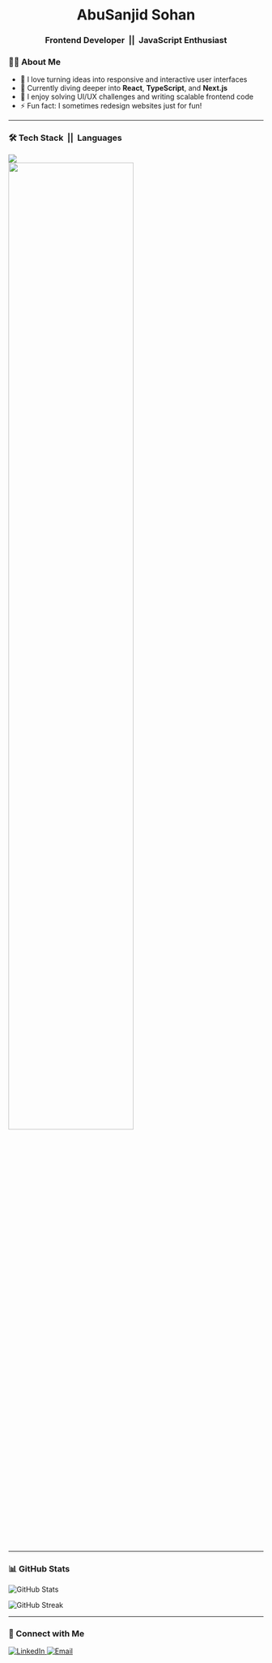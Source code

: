 <h1 align="center">AbuSanjid Sohan</h1>
<h3 align="center">Frontend Developer &nbsp;||&nbsp; JavaScript Enthusiast</h3>

<!-- About Me -->
<h3>👨‍💻 About Me</h3>

<ul>
  <li>🔭 I love turning ideas into responsive and interactive user interfaces</li>
  <li>🌱 Currently diving deeper into <strong>React</strong>, <strong>TypeScript</strong>, and <strong>Next.js</strong></li>
  <li>🧩 I enjoy solving UI/UX challenges and writing scalable frontend code</li>
  <li>⚡ Fun fact: I sometimes redesign websites just for fun!</li>
</ul>

<hr />

<!-- Tech Stack -->
<h3>🛠️ Tech Stack &nbsp;||&nbsp; Languages</h3>

<div>
  <img src="https://skillicons.dev/icons?i=html,css,sass,bootstrap,tailwind,js,react,nextjs,nodejs,php,laravel,mysql,git,github,vscode" />

</div>
<div>
  <img src="https://skillicons.dev/icons?i=html,css,sass,bootstrap,tailwind,js,react,nextjs,nodejs,php,laravel,mysql,git,github,vscode" style="width: 70%; max-width: 600px;" />
</div>

<hr />

<!-- GitHub Stats -->
<h3>📊 GitHub Stats</h3>

<p>
  <img src="https://github-readme-stats.vercel.app/api?username=abusanjidsohan&show_icons=true&theme=vue-dark" alt="GitHub Stats" />
</p>

<p>
  <img src="https://github-readme-streak-stats.herokuapp.com/?user=abusanjidsohan&theme=vue-dark" alt="GitHub Streak" />
</p>

<hr />

<!-- Contact -->
<h3>🎯 Connect with Me</h3>

<p>
  <a href="https://bd.linkedin.com/in/abusanjidsohan">
    <img src="https://img.shields.io/badge/LinkedIn-0A66C2?style=for-the-badge&logo=linkedin&logoColor=white" alt="LinkedIn" />
  </a>
  <a href="mailto:abusanjid.sohan@gmail.com">
    <img src="https://img.shields.io/badge/Email-D14836?style=for-the-badge&logo=gmail&logoColor=white" alt="Email" />
  </a>
</p>
